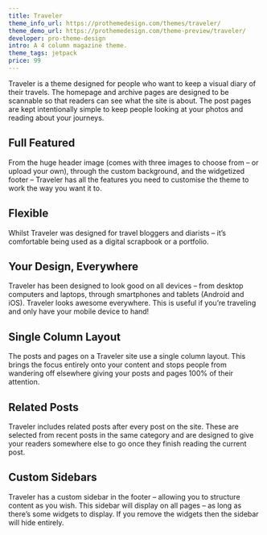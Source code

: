 ```yaml
---
title: Traveler
theme_info_url: https://prothemedesign.com/themes/traveler/
theme_demo_url: https://prothemedesign.com/theme-preview/traveler/
developer: pro-theme-design
intro: A 4 column magazine theme.
theme_tags: jetpack
price: 99
---
```


Traveler is a theme designed for people who want to keep a visual diary of their travels. The homepage and archive pages are designed to be scannable so that readers can see what the site is about. The post pages are kept intentionally simple to keep people looking at your photos and reading about your journeys.

## Full Featured

From the huge header image (comes with three images to choose from – or upload your own), through the custom background, and the widgetized footer – Traveler has all the features you need to customise the theme to work the way you want it to.

## Flexible
Whilst Traveler was designed for travel bloggers and diarists – it’s comfortable being used as a digital scrapbook or a portfolio.

## Your Design, Everywhere

Traveler has been designed to look good on all devices – from desktop computers and laptops, through smartphones and tablets (Android and iOS). Traveler looks awesome everywhere. This is useful if you’re traveling and only have your mobile device to hand!

## Single Column Layout

The posts and pages on a Traveler site use a single column layout. This brings the focus entirely onto your content and stops people from wandering off elsewhere giving your posts and pages 100% of their attention.

## Related Posts

Traveler includes related posts after every post on the site. These are selected from recent posts in the same category and are designed to give your readers somewhere else to go once they finish reading the current post.

## Custom Sidebars

Traveler has a custom sidebar in the footer – allowing you to structure content as you wish. This sidebar will display on all pages – as long as there’s some widgets to display. If you remove the widgets then the sidebar will hide entirely.
